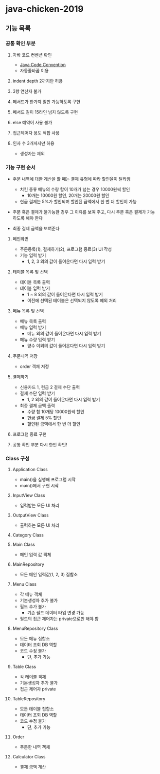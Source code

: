 # java-chicken-2019

## 기능 목록

### 공통 확인 부분
1. 자바 코드 컨벤션 확인
    - [Java Code Convention](https://naver.github.io/hackday-conventions-java/)
    - 자동줄바꿈 이용

2. indent depth 2까지만 허용

3. 3항 연산자 불가

4. 메서드가 한가지 일만 가능하도록 구현

5. 메서드 길이 15라인 넘지 않도록 구현

6. else 예약어 사용 불가

7. 접근제어자 용도 적합 사용

8. 인자 수 3개까지만 허용
    - 생성자는 제외

### 기능 구현 순서

- 주문 내역에 대한 계산을 할 때는 결제 유형에 따라 할인율이 달라짐
    - 치킨 종류 메뉴의 수량 합이 10개가 넘는 경우 10000원씩 할인
        - 10개는 10000원 할인, 20개는 20000원 할인
    - 현금 결제는 5%가 할인되며 할인된 금액에서 한 번 더 할인이 가능

- 주문 혹은 결제가 불가능한 경우 그 이유를 보여 주고, 다시 주문 혹은 결제가 가능하도록 해야 한다

- 최종 결제 금액을 보여준다

1. 메인화면
    - 주문등록(1), 결제하기(2), 프로그램 종료(3) UI 작성
    - 기능 입력 받기
        - 1, 2, 3 외의 값이 들어온다면 다시 입력 받기

2. 테이블 목록 및 선택
    - 테이블 목록 출력
    - 테이블 입력 받기
        - 1 ~ 8 외의 값이 들어온다면 다시 입력 받기
        - 이전에 선택된 테이블은 선택되지 않도록 예외 처리
        
3. 메뉴 목록 및 선택
    - 메뉴 목록 출력
    - 메뉴 입력 받기
        - 메뉴 외의 값이 들어온다면 다시 입력 받기
    - 메뉴 수량 입력 받기
        - 양수 이외의 값이 들어온다면 다시 입력 받기
        
4. 주문내역 저장
    - order 객체 저정

5. 결제하기
    - 신용카드 1, 현금 2 결제 수단 출력
    - 결제 수단 입력 받기
        - 1, 2 외의 값이 들어온다면 다시 입력 받기
    - 최종 결제 금액 출력
        - 수량 합 10개당 10000원씩 할인
        - 현금 결제 5% 할인
        - 할인된 금액에서 한 번 더 할인
        
6. 프로그램 종료 구현
    
7. 공통 확인 부분 다시 한번 확인!

### Class 구성

1. Application Class
    - main()을 실행해 프로그램 시작
    - main()에서 구현 시작
    
2. InputView Class
    - 입력받는 모든 UI 처리
    
3. OutputView Class
    - 출력하는 모든 UI 처리
    
4. Category Class

5. Main Class
    - 메인 입력 값 객체
    
6. MainRepository
    - 모든 메인 입력값(1, 2, 3) 집합소

7. Menu Class
    - 각 메뉴 객체
    - 기본생성자 추가 불가
    - 필드 추가 불가
        - 기존 필드 데이터 타입 변경 가능
    - 필드의 접근 제어자는 private으로만 해야 함
   
8. MenuRepository Class
    - 모든 메뉴 집합소
    - 데이터 조회 DB 역할
    - 코드 수정 불가
        - 단, 추가 가능
    
9. Table Class
    - 각 테이블 객체
    - 기본생성자 추가 불가
    - 접근 제어자 private
    
10. TableRepository
    - 모든 테이블 집합소
    - 데이터 조회 DB 역할
    - 코드 수정 불가
        - 단, 추가 가능
        
11. Order
    - 주문한 내역 객체

12. Calculator Class
    - 결제 금액 계산